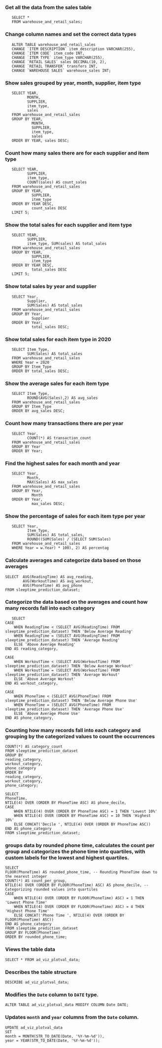 ### Get all the data from the sales table

       SELECT *
       FROM warehouse_and_retail_sales;

### Change column names and set the correct data types

       ALTER TABLE warehouse_and_retail_sales
       CHANGE `ITEM DESCRIPTION` item_description VARCHAR(255),
       CHANGE `ITEM CODE` item_code INT,
       CHANGE `ITEM TYPE` item_type VARCHAR(255),
       CHANGE `RETAIL SALES` sales DECIMAL(10, 2),
       CHANGE `RETAIL TRANSFER` transfers INT,
       CHANGE `WAREHOUSE SALES` warehouse_sales INT;

### Show sales grouped by year, month, supplier, item type

       SELECT YEAR, 
              MONTH, 
              SUPPLIER,
              item_type,
              sales
       FROM warehouse_and_retail_sales
       GROUP BY YEAR, 
                MONTH, 
                SUPPLIER, 
                item_type, 
                sales
       ORDER BY YEAR, sales DESC;

### Count how many sales there are for each supplier and item type
       SELECT YEAR, 
              SUPPLIER, 
              item_type, 
              COUNT(sales) AS count_sales
       FROM warehouse_and_retail_sales
       GROUP BY YEAR, 
                SUPPLIER, 
                item_type
       ORDER BY YEAR DESC, 
                count_sales DESC
       LIMIT 5;

### Show the total sales for each supplier and item type
       SELECT YEAR, 
              SUPPLIER, 
              item_type, SUM(sales) AS total_sales
       FROM warehouse_and_retail_sales
       GROUP BY YEAR, 
                SUPPLIER, 
                item_type
       ORDER BY YEAR DESC, 
                total_sales DESC
       LIMIT 5;

### Show total sales by year and supplier
       SELECT Year, 
              Supplier, 
              SUM(Sales) AS total_sales
       FROM warehouse_and_retail_sales
       GROUP BY Year, 
                Supplier
       ORDER BY Year, 
                total_sales DESC;

### Show total sales for each item type in 2020
       SELECT Item_Type, 
              SUM(Sales) AS total_sales
       FROM warehouse_and_retail_sales
       WHERE Year = 2020
       GROUP BY Item_Type
       ORDER BY total_sales DESC;

### Show the average sales for each item type
       SELECT Item_Type, 
              ROUND(AVG(Sales),2) AS avg_sales
       FROM warehouse_and_retail_sales
       GROUP BY Item_Type
       ORDER BY avg_sales DESC;

### Count how many transactions there are per year
       SELECT Year, 
              COUNT(*) AS transaction_count
       FROM warehouse_and_retail_sales
       GROUP BY Year
       ORDER BY Year;

### Find the highest sales for each month and year
       SELECT Year,
              Month,  
              MAX(Sales) AS max_sales
       FROM warehouse_and_retail_sales
       GROUP BY Year, 
                Month
       ORDER BY Year,  
                max_sales DESC;

### Show the percentage of sales for each item type per year
       SELECT Year, 
              Item_Type, 
              SUM(Sales) AS total_sales, 
              ROUND((SUM(Sales) / (SELECT SUM(Sales) 
       FROM warehouse_and_retail_sales 
       WHERE Year = w.Year) * 100), 2) AS percentag


### Calculate averages and categorize data based on those averages
    SELECT  AVG(ReadingTime) AS avg_reading,
            AVG(WorkoutTime) AS avg_workout,
            AVG(PhoneTime) AS avg_phone
    FROM sleeptime_prediction_dataset;

### Categorize the data based on the averages and count how many records fall into each category
       SELECT 
    CASE 
        WHEN ReadingTime < (SELECT AVG(ReadingTime) FROM sleeptime_prediction_dataset) THEN 'Below Average Reading'
        WHEN ReadingTime = (SELECT AVG(ReadingTime) FROM sleeptime_prediction_dataset) THEN 'Average Reading'
        ELSE 'Above Average Reading'
    END AS reading_category,

    CASE 
        WHEN WorkoutTime < (SELECT AVG(WorkoutTime) FROM sleeptime_prediction_dataset) THEN 'Below Average Workout'
        WHEN WorkoutTime = (SELECT AVG(WorkoutTime) FROM sleeptime_prediction_dataset) THEN 'Average Workout'
        ELSE 'Above Average Workout'
    END AS workout_category,

    CASE 
        WHEN PhoneTime < (SELECT AVG(PhoneTime) FROM sleeptime_prediction_dataset) THEN 'Below Average Phone Use'
        WHEN PhoneTime = (SELECT AVG(PhoneTime) FROM sleeptime_prediction_dataset) THEN 'Average Phone Use'
        ELSE 'Above Average Phone Use'
    END AS phone_category,

### Counting how many records fall into each category and grouping by the categorized values to count the occurrences
    COUNT(*) AS category_count
    FROM sleeptime_prediction_dataset
    GROUP BY 
    reading_category, 
    workout_category, 
    phone_category
    ORDER BY 
    reading_category, 
    workout_category, 
    phone_category;
    
    SELECT 
    PhoneTime,
    NTILE(4) OVER (ORDER BY PhoneTime ASC) AS phone_decile,
    CASE 
        WHEN NTILE(4) OVER (ORDER BY PhoneTime ASC) = 1 THEN 'Lowest 10%'
        WHEN NTILE(4) OVER (ORDER BY PhoneTime ASC) = 10 THEN 'Highest 10%'
        ELSE CONCAT('Decile ', NTILE(4) OVER (ORDER BY PhoneTime ASC))
    END AS phone_category
    FROM sleeptime_prediction_dataset;

### groups data by rounded phone time, calculates the count per group and categorizes the phone time into quartiles, with custom labels for the lowest and highest quartiles.
    SELECT 
    FLOOR(PhoneTime) AS rounded_phone_time, -- Rounding PhoneTime down to the nearest integer
    COUNT(*) AS count_per_group, 
    NTILE(4) OVER (ORDER BY FLOOR(PhoneTime) ASC) AS phone_decile, -- Categorizing rounded values into quartiles
    CASE 
        WHEN NTILE(4) OVER (ORDER BY FLOOR(PhoneTime) ASC) = 1 THEN 'Lowest Phone Time'
        WHEN NTILE(4) OVER (ORDER BY FLOOR(PhoneTime) ASC) = 4 THEN 'Highest Phone Time'
        ELSE CONCAT('Phone Time ', NTILE(4) OVER (ORDER BY FLOOR(PhoneTime) ASC))
    END AS phone_category
    FROM sleeptime_prediction_dataset
    GROUP BY FLOOR(PhoneTime)
    ORDER BY rounded_phone_time;


### Views the table data
    SELECT * FROM ad_viz_plotval_data;
### Describes the table structure
    DESCRIBE ad_viz_plotval_data;
### Modifies the `Date` column to `DATE` type.

    ALTER TABLE ad_viz_plotval_data MODIFY COLUMN Date DATE;

### Updates `month` and `year` columns from the `Date` column.
    UPDATE ad_viz_plotval_data
    SET 
    month = MONTH(STR_TO_DATE(Date, '%Y-%m-%d')),
    year = YEAR(STR_TO_DATE(Date, '%Y-%m-%d'));
